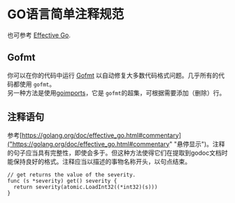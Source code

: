 # GO语言简单注释规范


也可参考 [Effective Go](https://golang.org/doc/effective_go.html "悬停显示"). <br>

## Gofmt
  你可以在你的代码中运行 [Gofmt]("https://golang.org/cmd/gofmt/" "悬停显示") 以自动修复大多数代码格式问题。几乎所有的代码都使用 `gofmt`。<br>
  另一种方法是使用[goimports]("https://godoc.org/golang.org/x/tools/cmd/goimports" "悬停显示")，它是 `gofmt`的超集，可根据需要添加（删除）行。
## 注释语句
  参考[https://golang.org/doc/effective_go.html#commentary]("https://golang.org/doc/effective_go.html#commentary" "悬停显示")。注释的句子应当具有完整性，即使会多于。但这种方法使得它们在提取到godoc文档时能保持良好的格式。注释应当以描述的事物名称开头，以句点结束。<br>
  ```golang
  // get returns the value of the severity.
func (s *severity) get() severity {
	return severity(atomic.LoadInt32((*int32)(s)))
}
  ```
  
